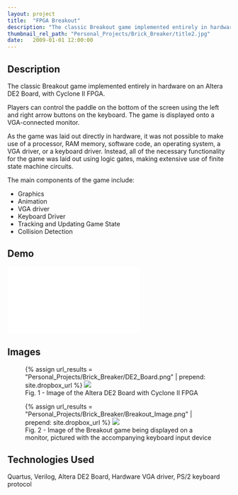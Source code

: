 ```yaml
---
layout: project
title:  "FPGA Breakout"
description: "The classic Breakout game implemented entirely in hardware"
thumbnail_rel_path: "Personal_Projects/Brick_Breaker/title2.jpg"
date:   2009-01-01 12:00:00
---
```


## Description
The classic Breakout game implemented entirely in hardware on an Altera DE2 Board, with Cyclone II FPGA. 

Players can control the paddle on the bottom of the screen using the left and right arrow buttons on the keyboard. The game is displayed onto a VGA-connected monitor.

As the game was laid out directly in hardware, it was not possible to make use of a processor, RAM memory, software code, an operating system, a VGA driver, or a keyboard driver. Instead, all of the necessary functionality for the game was laid out using logic gates, making extensive use of finite state machine circuits.

The main components of the game include:

* Graphics
* Animation
* VGA driver
* Keyboard Driver
* Tracking and Updating Game State
* Collision Detection

## Demo
<div class="video-container">
<iframe src="//www.youtube.com/embed/ufZXXdFnxNQ?rel=0" frameborder="0" allowfullscreen></iframe>
</div>

## Images
<figure>
{% assign url_results = "Personal_Projects/Brick_Breaker/DE2_Board.png" | prepend: site.dropbox_url %}
<a href="{{url_results}}">
<img src="{{url_results}}" class="fullwidth" f/>
</a>
<figcaption>Fig. 1 - Image of the Altera DE2 Board with Cyclone II FPGA
</figcaption>
</figure>

<figure>
{% assign url_results = "Personal_Projects/Brick_Breaker/Breakout_Image.png" | prepend: site.dropbox_url %}
<a href="{{url_results}}">
<img src="{{url_results}}" class="fullwidth" f/>
</a>
<figcaption>Fig. 2 - Image of the Breakout game being displayed on a monitor, pictured with the accompanying keyboard input device
</figcaption>
</figure>


## Technologies Used
Quartus, Verilog, Altera DE2 Board, Hardware VGA driver, PS/2 keyboard protocol